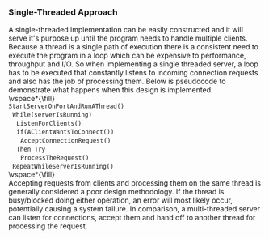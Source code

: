 ### Single-Threaded Approach

A single-threaded implementation can be easily constructed and it will serve it's purpose up until the program needs to handle multiple clients. Because a thread is a single path of execution there is a consistent need to execute the program in a loop which can be expensive to performance, throughput and I/O. So when implementing a single threaded server, a loop has to be executed that constantly listens to incoming connection requests and also has the job of processing them. Below is pseudocode to demonstrate what happens when this design is implemented.      
\vspace*{\fill}   
`StartServerOnPortAndRunAThread()`   
&nbsp;&nbsp;`While(serverIsRunning)`   
&nbsp;&nbsp;&nbsp;&nbsp;`ListenForClients()`   
&nbsp;&nbsp;&nbsp;&nbsp;`if(AClientWantsToConnect())`   
&nbsp;&nbsp;&nbsp;&nbsp;&nbsp;&nbsp;`AcceptConnectionRequest()`   
&nbsp;&nbsp;&nbsp;&nbsp;`Then Try`   
&nbsp;&nbsp;&nbsp;&nbsp;&nbsp;&nbsp;`ProcessTheRequest()`   
&nbsp;&nbsp;`RepeatWhileServerIsRunning()`   
\vspace*{\fill}   
Accepting requests from clients and processing them on the same thread is generally considered a poor design methodology. If the thread is busy/blocked doing either operation, an error will most likely occur, potentially causing a system failure. In comparison, a multi-threaded server can listen for connections, accept them and hand off to another thread for processing the request.

